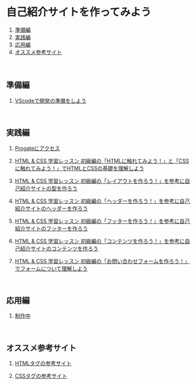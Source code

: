 # 自己紹介サイトを作ってみよう

1. [準備編](#準備編)
1. [実践編](#実践編)
1. [応用編](#応用編)
1. [オススメ参考サイト](#オススメ参考サイト)
<br><br><br>

## 準備編
1. [VScodeで開発の準備をしよう](prepareVScode.md)

<br>

## 実践編
1. [Progateにアクセス](https://prog-8.com/lessons/html/study/1)

1. [HTML & CSS 学習レッスン 初級編の「HTMLに触れてみよう！」と「CSSに触れてみよう！」でHTMLとCSSの基礎を理解しよう](https://prog-8.com/html/study/1/01#/0)

1. [HTML & CSS 学習レッスン 初級編の「レイアウトを作ろう！」を参考に自己紹介サイトの型を作ろう](https://prog-8.com/html/study/1/10#/29)

1. [HTML & CSS 学習レッスン 初級編の「ヘッダーを作ろう！」を参考に自己紹介サイトのヘッダーを作ろう](https://prog-8.com/html/study/1/13#/40)

1. [HTML & CSS 学習レッスン 初級編の「フッターを作ろう！」を参考に自己紹介サイトのフッターを作ろう](https://prog-8.com/html/study/1/16#/51)

1. [HTML & CSS 学習レッスン 初級編の「コンテンツを作ろう！」を参考に自己紹介サイトのコンテンツを作ろう](https://prog-8.com/html/study/1/18#/57)

1. [HTML & CSS 学習レッスン 初級編の「お問い合わせフォームを作ろう！」でフォームについて理解しよう](https://prog-8.com/html/study/1/22#/68)

<br>

## 応用編
1. [制作中]()

<br>

## オススメ参考サイト
1. [HTMLタグの参考サイト](http://www.htmq.com/html/indexm.shtml)

1. [CSSタグの参考サイト](http://www.htmq.com/style/)